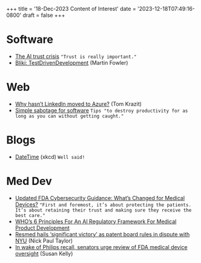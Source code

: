 +++
title = '18-Dec-2023 Content of Interest'
date = '2023-12-18T07:49:16-0800'
draft = false
+++


# Software

-   [The AI trust crisis](http://simonwillison.net/2023/Dec/14/ai-trust-crisis/#atom-entries)
    `"Trust is really important."`
-   [Bliki: TestDrivenDevelopment](https://martinfowler.com/bliki/TestDrivenDevelopment.html)
    (Martin Fowler)


# Web

-   [Why hasn&rsquo;t LinkedIn moved to Azure?](https://www.runtime.news/why-hasnt-linkedin-moved-to-azure/) (Tom Krazit)
-   [Simple sabotage for software](https://erikbern.com/2023/12/13/simple-sabotage-for-software.html)
    `Tips "to destroy productivity for as long as you can without getting caught."`


# Blogs

-   [DateTime](https://xkcd.com/2867/)
    (xkcd) `Well said!`


# Med Dev

-   [Updated FDA Cybersecurity Guidance: What&rsquo;s Changed for Medical Devices?](https://www.google.com/url?rct=j&sa=t&url=https://www.healthtechzone.com/topics/healthcare/articles/2023/12/14/458014-updated-fda-cybersecurity-guidance-whats-changed-medical-devices.htm&ct=ga&cd=CAIyGjdmYTYyZTUxM2FiM2QxMmY6Y29tOmVuOlVT&usg=AOvVaw2NnVBU9v5SnQR8Jdqutmm2)
    `"First and foremost, it’s about protecting the patients. It’s about retaining their trust and making sure they receive the best care."`
-   [WHO&rsquo;s 6 Principles For An AI Regulatory Framework For Medical Product Development](https://www.google.com/url?rct=j&sa=t&url=https://www.meddeviceonline.com/doc/who-s-principles-for-an-ai-regulatory-framework-for-medical-product-development-0001&ct=ga&cd=CAIyGjdmYTYyZTUxM2FiM2QxMmY6Y29tOmVuOlVT&usg=AOvVaw29W8XL94LnuDLcXly69Kou)
-   [Resmed hails ‘significant victory’ as patent board rules in dispute with NYU](https://www.medtechdive.com/news/resmed-patent-board-ruling-nyu-dispute/702362/) (Nick Paul Taylor)
-   [In wake of Philips recall, senators urge review of FDA medical device oversight](https://www.medtechdive.com/news/philips-recall-fda-durbin-blumenthal/702484/) (Susan Kelly)

